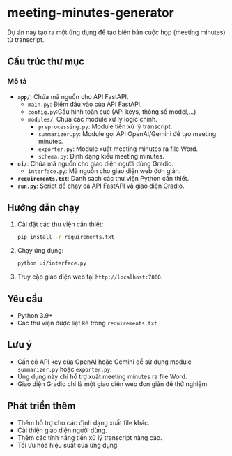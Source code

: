 # meeting-minutes-generator

Dự án này tạo ra một ứng dụng để tạo biên bản cuộc họp (meeting minutes) từ transcript.

## Cấu trúc thư mục
### Mô tả

* **`app/`**: Chứa mã nguồn cho API FastAPI.
    * `main.py`: Điểm đầu vào của API FastAPI.
    * `config.py`:Cấu hình toàn cục (API keys, thông số model,...)
    * `modules/`: Chứa các module xử lý logic chính.
        * `preprocessing.py`: Module tiền xử lý transcript.
        * `summarizer.py`: Module gọi API OpenAI/Gemini để tạo meeting minutes.
        * `exporter.py`: Module xuất meeting minutes ra file Word.
        * `schema.py`: Định dạng kiểu meeting minutes.
* **`ui/`**: Chứa mã nguồn cho giao diện người dùng Gradio.
    * `interface.py`: Mã nguồn cho giao diện web đơn giản.
* **`requirements.txt`**: Danh sách các thư viện Python cần thiết.
* **`run.py`**: Script để chạy cả API FastAPI và giao diện Gradio.

## Hướng dẫn chạy

1.  Cài đặt các thư viện cần thiết:

    ```bash
    pip install -r requirements.txt
    ```

2.  Chạy ứng dụng:

    ```bash
    python ui/interface.py
    ```

3.  Truy cập giao diện web tại `http://localhost:7860`.

## Yêu cầu

* Python 3.9+
* Các thư viện được liệt kê trong `requirements.txt`

## Lưu ý

* Cần có API key của OpenAI hoặc Gemini để sử dụng module `summarizer.py` hoặc `exporter.py`.
* Ứng dụng này chỉ hỗ trợ xuất meeting minutes ra file Word.
* Giao diện Gradio chỉ là một giao diện web đơn giản để thử nghiệm.

## Phát triển thêm

* Thêm hỗ trợ cho các định dạng xuất file khác.
* Cải thiện giao diện người dùng.
* Thêm các tính năng tiền xử lý transcript nâng cao.
* Tối ưu hóa hiệu suất của ứng dụng.
